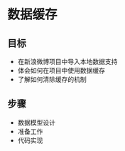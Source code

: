 # 数据缓存

## 目标

* 在新浪微博项目中导入本地数据支持
* 体会如何在项目中使用数据缓存
* 了解如何清除缓存的机制

## 步骤

* 数据模型设计
* 准备工作
* 代码实现





